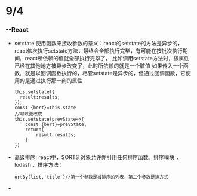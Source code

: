 # 9/4

### --React

- setstate 使用函数来接收参数的意义：react的setstate的方法是异步的，react依次执行setstate方法，最终会全部执行完毕，有可能在按批次执行期间，react所依赖的值就全部执行完毕了，
  比如调用setstate方法时，该属性已经在其他地方被异步改变了，此时所依赖的就是一个脏值
  如果传入一个函数，就是以回调函数执行的，尽管setstate是异步的，但通过回调函数，它使用的是通过执行那一刻的属性

  ```react
  this.setstate({
  	result:results;
  });
  const {bert}=this.state
  //可以更改成
  this.setstate(prevState=>{
      const {bert}=prevState;
      return{
          result:results;
      }
  })
  ```

  

- 高级排序:
  react中，SORTS 对象允许你引用任何排序函数。排序模块 ，lodash ，排序方法：

  ```react
  ortBy(list,'title')//第一个参数是被排序的列表，第二个参数是排方式
  ```

- 